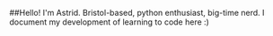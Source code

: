 ##Hello! I'm Astrid. Bristol-based, python enthusiast, big-time nerd. I document my development of learning to code here :)
<!---
AstridAmery/AstridAmery is a ✨ special ✨ repository because its `README.md` (this file) appears on your GitHub profile.
You can click the Preview link to take a look at your changes.
--->
